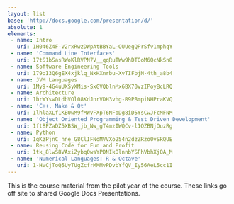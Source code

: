```yaml
---
layout: list
base: 'http://docs.google.com/presentation/d/'
absolute: 1
elements:
 - name: Intro
   uri: 1H046Z4F-V2rxRwzDWpAtBBYaL-OUUegQPrSfv1mphqY
 - name: 'Command Line Interfaces'
   uri: 17tS1bSasRWoKlRVPN7V__qqRuTWw9hDTOoM6QcNkSn8
 - name: Software Engineering Tools
   uri: 179oI3Q6gEX4xjklq_NxHXnrbu-XvTIFbjN-4th_a8b4
 - name: JVM Languages
   uri: 1My9-4G4uUXSyXMis-SxGVQblnMx6BX70vzIPoyBcLRQ
 - name: Architecture
   uri: 1brWYswDLdbVOl08KdJnrVDH3vhg-R9PBmpiNHPraKVQ
 - name: 'C++, Make & Qt'
   uri: 1lhlaXLf1KB0wM9fMWVFXpT6NFoDg8iD5YsCwJFcMFNM
 - name: 'Object Oriented Programming & Test Driven Development'
   uri: 1ftBFZaDZ5XBSW_jb_Nw_gT4mzIWQCv-l1QZBNjOuzRg
 - name: Python
   uri: 1gKzPjnC_nne_G8ClIFNoMVVXo254n2dzZRzo0vSRQUE
 - name: Reusing Code for Fun and Profit
   uri: 1tk_8lwS8VAxiZybq0wsYPDNIkOlnnbYSFhVbhXjOA_M
 - name: 'Numerical Languages: R & Octave'
   uri: 1-HvCjToQ5UyTUgZcfrMMMvPDvbYfQV_Iy56AeL5cc1I
---
```

This is the course material from the pilot year of the course.  These links
go off site to shared Google Docs Presentations.
